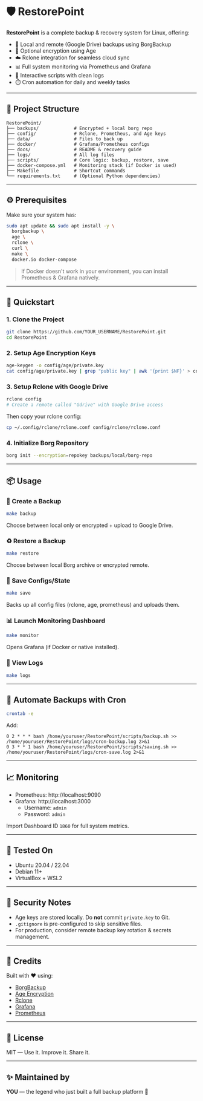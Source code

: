 # 🛡️ RestorePoint

**RestorePoint** is a complete backup & recovery system for Linux, offering:

- 🔁 Local and remote (Google Drive) backups using BorgBackup
- 🔐 Optional encryption using Age
- ☁️ Rclone integration for seamless cloud sync
- 📊 Full system monitoring via Prometheus and Grafana
- 🧠 Interactive scripts with clean logs
- ⏱️ Cron automation for daily and weekly tasks

---

## 📁 Project Structure

```
RestorePoint/
├── backups/             # Encrypted + local borg repo
├── config/              # Rclone, Prometheus, and Age keys
├── data/                # Files to back up
├── docker/              # Grafana/Prometheus configs
├── docs/                # README & recovery guide
├── logs/                # All log files
├── scripts/             # Core logic: backup, restore, save
├── docker-compose.yml   # Monitoring stack (if Docker is used)
├── Makefile             # Shortcut commands
└── requirements.txt     # (Optional Python dependencies)
```

---

## ⚙️ Prerequisites

Make sure your system has:

```bash
sudo apt update && sudo apt install -y \
  borgbackup \
  age \
  rclone \
  curl \
  make \
  docker.io docker-compose
```

> If Docker doesn't work in your environment, you can install Prometheus & Grafana natively.

---

## 🚀 Quickstart

### 1. Clone the Project
```bash
git clone https://github.com/YOUR_USERNAME/RestorePoint.git
cd RestorePoint
```

### 2. Setup Age Encryption Keys
```bash
age-keygen -o config/age/private.key
cat config/age/private.key | grep "public key" | awk '{print $NF}' > config/age/public.key
```

### 3. Setup Rclone with Google Drive
```bash
rclone config
# Create a remote called "Gdrive" with Google Drive access
```

Then copy your rclone config:
```bash
cp ~/.config/rclone/rclone.conf config/rclone/rclone.conf
```

### 4. Initialize Borg Repository
```bash
borg init --encryption=repokey backups/local/borg-repo
```

---

## 📦 Usage

### 🔁 Create a Backup
```bash
make backup
```
Choose between local only or encrypted + upload to Google Drive.

### ♻️ Restore a Backup
```bash
make restore
```
Choose between local Borg archive or encrypted remote.

### 💾 Save Configs/State
```bash
make save
```
Backs up all config files (rclone, age, prometheus) and uploads them.

### 📊 Launch Monitoring Dashboard
```bash
make monitor
```
Opens Grafana (if Docker or native installed).

### 📂 View Logs
```bash
make logs
```

---

## 🔁 Automate Backups with Cron

```bash
crontab -e
```

Add:
```cron
0 2 * * * bash /home/youruser/RestorePoint/scripts/backup.sh >> /home/youruser/RestorePoint/logs/cron-backup.log 2>&1
0 3 * * 1 bash /home/youruser/RestorePoint/scripts/saving.sh >> /home/youruser/RestorePoint/logs/cron-save.log 2>&1
```

---

## 📈 Monitoring

- Prometheus: http://localhost:9090
- Grafana: http://localhost:3000  
  - Username: `admin`  
  - Password: `admin`

Import Dashboard ID `1860` for full system metrics.

---

## 🧪 Tested On
- Ubuntu 20.04 / 22.04
- Debian 11+
- VirtualBox + WSL2

---

## 🔐 Security Notes
- Age keys are stored locally. Do **not** commit `private.key` to Git.
- `.gitignore` is pre-configured to skip sensitive files.
- For production, consider remote backup key rotation & secrets management.

---

## 🙌 Credits
Built with ❤️ using:
- [BorgBackup](https://borgbackup.readthedocs.io/)
- [Age Encryption](https://github.com/FiloSottile/age)
- [Rclone](https://rclone.org/)
- [Grafana](https://grafana.com/)
- [Prometheus](https://prometheus.io/)

---

## 📜 License
MIT — Use it. Improve it. Share it.

---

## ✨ Maintained by
**YOU** — the legend who just built a full backup platform 💪
